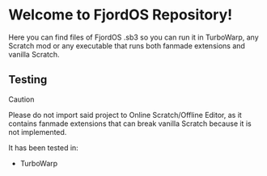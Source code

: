 # Welcome to FjordOS Repository!
Here you can find files of FjordOS .sb3 so you can run it in TurboWarp, any Scratch mod or any executable that runs both fanmade extensions and vanilla Scratch.
## Testing
> [!CAUTION]
> Please do not import said project to Online Scratch/Offline Editor, as it contains fanmade extensions that can break vanilla Scratch because it is not implemented.

It has been tested in:
- TurboWarp
